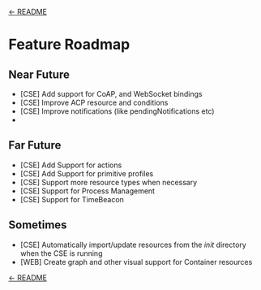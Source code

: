 [← README](../README.md) 

# Feature Roadmap

## Near Future

- [CSE] Add support for CoAP, and WebSocket bindings
- [CSE] Improve ACP resource and conditions 
- [CSE] Improve notifications (like pendingNotifications etc)
- 

## Far Future
- [CSE] Add Support for actions
- [CSE] Add Support for primitive profiles
- [CSE] Support more resource types when necessary
- [CSE] Support for Process Management
- [CSE] Support for TimeBeacon


## Sometimes

- [CSE] Automatically import/update resources from the *init* directory when the CSE is running
- [WEB] Create graph and other visual support for Container resources


[← README](../README.md) 
